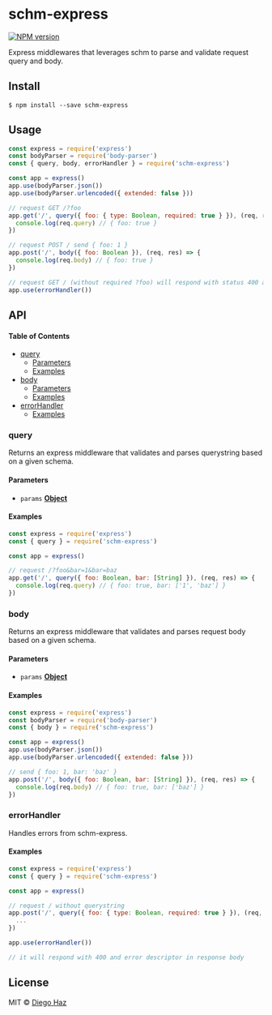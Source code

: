# schm-express

[![NPM version](https://img.shields.io/npm/v/schm-express.svg?style=flat-square)](https://npmjs.org/package/schm-express)

Express middlewares that leverages schm to parse and validate request query and body.

## Install

    $ npm install --save schm-express

## Usage

```js
const express = require('express')
const bodyParser = require('body-parser')
const { query, body, errorHandler } = require('schm-express')

const app = express()
app.use(bodyParser.json())
app.use(bodyParser.urlencoded({ extended: false }))

// request GET /?foo
app.get('/', query({ foo: { type: Boolean, required: true } }), (req, res) => {
  console.log(req.query) // { foo: true }
})

// request POST / send { foo: 1 }
app.post('/', body({ foo: Boolean }), (req, res) => {
  console.log(req.body) // { foo: true }
})

// request GET / (without required ?foo) will respond with status 400 and error descriptor on response body.
app.use(errorHandler())
```

## API

<!-- Generated by documentation.js. Update this documentation by updating the source code. -->

#### Table of Contents

-   [query](#query)
    -   [Parameters](#parameters)
    -   [Examples](#examples)
-   [body](#body)
    -   [Parameters](#parameters-1)
    -   [Examples](#examples-1)
-   [errorHandler](#errorhandler)
    -   [Examples](#examples-2)

### query

Returns an express middleware that validates and parses querystring based
on a given schema.

#### Parameters

-   `params` **[Object](https://developer.mozilla.org/docs/Web/JavaScript/Reference/Global_Objects/Object)** 

#### Examples

```javascript
const express = require('express')
const { query } = require('schm-express')

const app = express()

// request /?foo&bar=1&bar=baz
app.get('/', query({ foo: Boolean, bar: [String] }), (req, res) => {
  console.log(req.query) // { foo: true, bar: ['1', 'baz'] }
})
```

### body

Returns an express middleware that validates and parses request body based
on a given schema.

#### Parameters

-   `params` **[Object](https://developer.mozilla.org/docs/Web/JavaScript/Reference/Global_Objects/Object)** 

#### Examples

```javascript
const express = require('express')
const bodyParser = require('body-parser')
const { body } = require('schm-express')

const app = express()
app.use(bodyParser.json())
app.use(bodyParser.urlencoded({ extended: false }))

// send { foo: 1, bar: 'baz' }
app.post('/', body({ foo: Boolean, bar: [String] }), (req, res) => {
  console.log(req.body) // { foo: true, bar: ['baz'] }
})
```

### errorHandler

Handles errors from schm-express.

#### Examples

```javascript
const express = require('express')
const { query } = require('schm-express')

const app = express()

// request / without querystring
app.post('/', query({ foo: { type: Boolean, required: true } }), (req, res) => {
  ...
})

app.use(errorHandler())

// it will respond with 400 and error descriptor in response body
```

## License

MIT © [Diego Haz](https://github.com/diegohaz)
